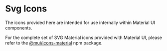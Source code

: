 # Svg Icons

The icons provided here are intended for use internally within Material UI components.

For the complete set of SVG Material icons provided with Material UI,
please refer to the [@mui/icons-material](https://www.npmjs.com/package/@mui/icons-material) npm package.
